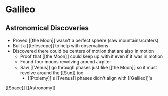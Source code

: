 # Galileo

## Astronomical Discoveries

- Proved [[the Moon]] wasn't a perfect sphere (saw mountains/craters)
- Built a [[telescope]] to help with observations
- Discovered there could be centers of motion that are also in motion
  - Proof that [[the Moon]] could keep up with it even if it was in motion
  - Found four moons revolving around Jupiter
  - Saw [[Venus]] go through phases just like [[the Moon]] so it must revolve around the [[Sun]] too
    - [[Ptolemy]]'s [[Venus]] phases didn't align with [[Galileo]]'s

[[Space]] [[Astronomy]]

